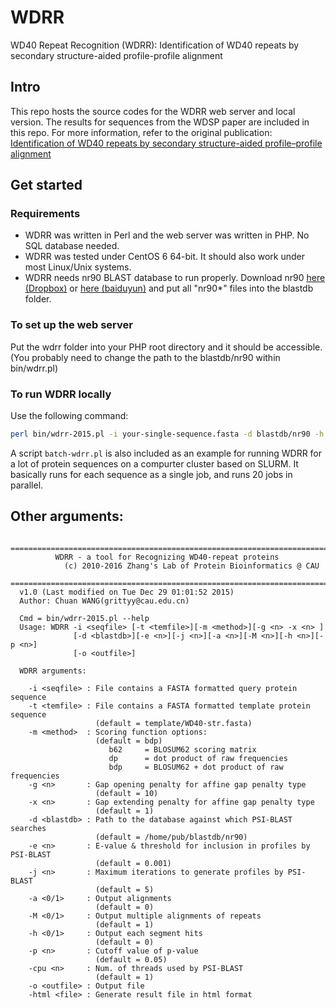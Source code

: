 # WDRR
WD40 Repeat Recognition (WDRR): Identification of WD40 repeats by secondary structure-aided profile-profile alignment

## Intro
This repo hosts the source codes for the WDRR web server and local version. The results for sequences from the WDSP paper are included in this repo. For more information, refer to the original publication: [Identification of WD40 repeats by secondary structure-aided profile–profile alignment](http://dx.doi.org/10.1016/j.jtbi.2016.03.025)

## Get started
### Requirements
- WDRR was written in Perl and the web server was written in PHP. No SQL database needed.
- WDRR was tested under CentOS 6 64-bit. It should also work under most Linux/Unix systems.
- WDRR needs nr90 BLAST database to run properly. Download nr90 [here (Dropbox)](https://www.dropbox.com/s/rmfrqsz7su3m8ry/blastdb.zip?dl=0) or [here (baiduyun)](http://pan.baidu.com/s/1pLFyLa7) and put all "nr90*" files into the blastdb folder.

### To set up the web server
Put the wdrr folder into your PHP root directory and it should be accessible. (You probably need to change the path to the blastdb/nr90 within bin/wdrr.pl)

### To run WDRR locally
Use the following command:
```sh
perl bin/wdrr-2015.pl -i your-single-sequence.fasta -d blastdb/nr90 -h 1 -o your-output-file.wdr
```
A script `batch-wdrr.pl` is also included as an example for running WDRR for a lot of protein sequences on a compurter cluster based on SLURM. It basically runs for each sequence as a single job, and runs 20 jobs in parallel.

## Other arguments:
```
  ============================================================================
          WDRR - a tool for Recognizing WD40-repeat proteins
            (c) 2010-2016 Zhang's Lab of Protein Bioinformatics @ CAU
  ============================================================================
  v1.0 (Last modified on Tue Dec 29 01:01:52 2015)
  Author: Chuan WANG(grittyy@cau.edu.cn)

  Cmd = bin/wdrr-2015.pl --help
  Usage: WDRR -i <seqfile> [-t <temfile>][-m <method>][-g <n> -x <n> ]
              [-d <blastdb>][-e <n>][-j <n>][-a <n>][-M <n>][-h <n>][-p <n>]
              [-o <outfile>]

  WDRR arguments:

    -i <seqfile> : File contains a FASTA formatted query protein sequence
    -t <temfile> : File contains a FASTA formatted template protein sequence
                   (default = template/WD40-str.fasta)
    -m <method>  : Scoring function options:
                   (default = bdp)
                      b62     = BLOSUM62 scoring matrix
                      dp      = dot product of raw frequencies
                      bdp     = BLOSUM62 + dot product of raw frequencies
    -g <n>       : Gap opening penalty for affine gap penalty type
                   (default = 10)
    -x <n>       : Gap extending penalty for affine gap penalty type
                   (default = 1)
    -d <blastdb> : Path to the database against which PSI-BLAST searches
                   (default = /home/pub/blastdb/nr90)
    -e <n>       : E-value & threshold for inclusion in profiles by PSI-BLAST
                   (default = 0.001)
    -j <n>       : Maximum iterations to generate profiles by PSI-BLAST
                   (default = 5)
    -a <0/1>     : Output alignments
                   (default = 0)
    -M <0/1>     : Output multiple alignments of repeats
                   (default = 1)
    -h <0/1>     : Output each segment hits
                   (default = 0)
    -p <n>       : Cutoff value of p-value
                   (default = 0.05)
    -cpu <n>     : Num. of threads used by PSI-BLAST
                   (default = 1)
    -o <outfile> : Output file
    -html <file> : Generate result file in html format

```
